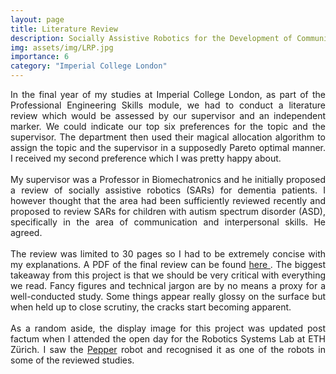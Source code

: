 ```yaml
---
layout: page
title: Literature Review
description: Socially Assistive Robotics for the Development of Communication and Interpersonal Skills in Children with Autism
img: assets/img/LRP.jpg
importance: 6
category: "Imperial College London"
---
```

<p style="text-align: justify">
In the final year of my studies at Imperial College London, as part of the Professional Engineering Skills module, we had to conduct a literature review which would be assessed by our supervisor and an independent marker. We could indicate our top six preferences for the topic and the supervisor. The department then used their magical allocation algorithm to assign the topic and the supervisor in a supposedly Pareto optimal manner. I received my second preference which I was pretty happy about.
<br><br>
My supervisor was a Professor in Biomechatronics and he initially proposed a review of socially assistive robotics (SARs) for dementia patients. I however thought that the area had been sufficiently reviewed recently and proposed to review SARs for children with autism spectrum disorder (ASD), specifically in the area of communication and interpersonal skills. He agreed.
<br><br>
The review was limited to 30 pages so I had to be extremely concise with my explanations. A PDF of the final review can be found <a href="{{ 'LRP.pdf' | prepend: 'assets/pdf/' | relative_url}}" target="_blank" rel="noopener noreferrer">here <i class="fas fa-file-pdf"></i></a>. The biggest takeaway from this project is that we should be very critical with everything we read. Fancy figures and technical jargon are by no means a proxy for a well-conducted study. Some things appear really glossy on the surface but when held up to close scrutiny, the cracks start becoming apparent.
<br><br>
As a random aside, the display image for this project was updated post factum when I attended the open day for the Robotics Systems Lab at ETH Zürich. I saw the <a href="https://www.aldebaran.com/en/pepper">Pepper</a> robot and recognised it as one of the robots in some of the reviewed studies.
</p>